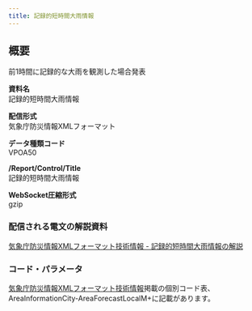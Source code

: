```yaml
---
title: 記録的短時間大雨情報
---
```


## 概要
前1時間に記録的な大雨を観測した場合発表

**資料名** <br/>
 記録的短時間大雨情報
 
**配信形式** <br/>
 気象庁防災情報XMLフォーマット

**データ種類コード** <br/>
 VPOA50

**/Report/Control/Title** <br/>
 記録的短時間大雨情報
 
**WebSocket圧縮形式** <br/>
 gzip

### 配信される電文の解説資料
 [気象庁防災情報XMLフォーマット技術情報 - 記録的短時間大雨情報の解説](https://dmdata.jp/docs/jma/manual/0203-0203.pdf)
 
### コード・パラメータ
 [気象庁防災情報XMLフォーマット技術情報](http://xml.kishou.go.jp/tec_material.html)掲載の個別コード表、AreaInformationCity-AreaForecastLocalM+に記載があります。
